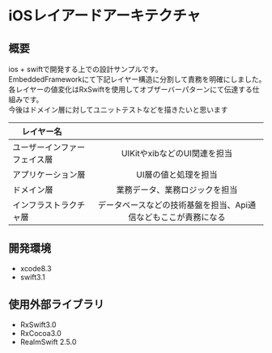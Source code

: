 # iOSレイアードアーキテクチャ


## 概要
ios + swiftで開発する上での設計サンプルです。　  
EmbeddedFrameworkにて下記レイヤー構造に分割して責務を明確にしました。　  
各レイヤーの値変化はRxSwiftを使用してオブザーバーパターンにて伝達する仕組みです。  
今後はドメイン層に対してユニットテストなどを描きたいと思います

| レイヤー名        |        | 
| --------------- |:---------------:| 
| ユーザーインファーフェイス層 | UIKitやxibなどのUI関連を担当|
| アプリケーション層 | UI層の値と処理を担当   |
| ドメイン層 | 業務データ、業務ロジックを担当|
| インフラストラクチャ層 | データベースなどの技術基盤を担当、Api通信などもここが責務になる | 

## 開発環境
* xcode8.3
* swift3.1

## 使用外部ライブラリ
* RxSwift3.0
* RxCocoa3.0
* RealmSwift 2.5.0
